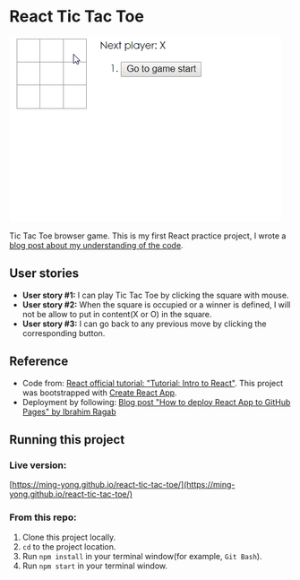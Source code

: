 # React Tic Tac Toe

![image: demonstration of tic tac toe browser game](https://github.com/ming-yong/react-tic-tac-toe/blob/master/react_ticTacToe.gif)

Tic Tac Toe browser game. This is my first React practice project, I wrote a [blog post about my understanding of the code]().

## User stories

- **User story #1:** I can play Tic Tac Toe by clicking the square with mouse.
- **User story #2:** When the square is occupied or a winner is defined, I will not be allow to put in content(X or O) in the square.
- **User story #3:** I can go back to any previous move by clicking the corresponding button.

## Reference

- Code from: [React official tutorial: "Tutorial: Intro to React"](https://reactjs.org/tutorial/tutorial.html#before-we-start-the-tutorial). This project was bootstrapped with [Create React App](https://github.com/facebook/create-react-app).
- Deployment by following: [Blog post "How to deploy React App to GitHub Pages" by Ibrahim Ragab](https://dev.to/yuribenjamin/how-to-deploy-react-app-in-github-pages-2a1f)

## Running this project

### Live version: 

[https://ming-yong.github.io/react-tic-tac-toe/](https://ming-yong.github.io/react-tic-tac-toe/)

### From this repo:

1. Clone this project locally.
2. `cd` to the project location.
3. Run `npm install` in your terminal window(for example, `Git Bash`).
4. Run `npm start` in your terminal window.
